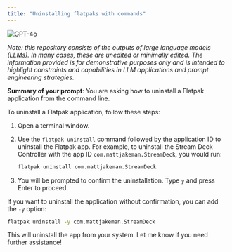 ```yaml
---
title: "Uninstalling flatpaks with commands"
---
```

![GPT-4o](https://img.shields.io/badge/GPT--4o-3333FF?style=for-the-badge&logo=openai&logoColor=white)



*Note: this repository consists of the outputs of large language models (LLMs). In many cases, these are unedited or minimally edited. The information provided is for demonstrative purposes only and is intended to highlight constraints and capabilities in LLM applications and prompt engineering strategies.*


**Summary of your prompt**: You are asking how to uninstall a Flatpak application from the command line.

To uninstall a Flatpak application, follow these steps:

1. Open a terminal window.
2. Use the `flatpak uninstall` command followed by the application ID to uninstall the Flatpak app. For example, to uninstall the Stream Deck Controller with the app ID `com.mattjakeman.StreamDeck`, you would run:

   ```bash
   flatpak uninstall com.mattjakeman.StreamDeck
   ```

3. You will be prompted to confirm the uninstallation. Type `y` and press Enter to proceed.

If you want to uninstall the application without confirmation, you can add the `-y` option:

   ```bash
   flatpak uninstall -y com.mattjakeman.StreamDeck
   ```

This will uninstall the app from your system. Let me know if you need further assistance!